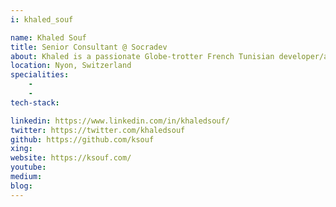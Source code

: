 ```yaml
---
i: khaled_souf

name: Khaled Souf
title: Senior Consultant @ Socradev
about: Khaled is a passionate Globe-trotter French Tunisian developer/architect/trainer/coach based in the most beautiful French city Annecy. He started working at Tunisia then Paris where he took part in the French and European software crafters community, then Montréal in Canada where he co-organized the Software Crafters Montréal meetup and co-founded the SOCRATES Canada unconference. He currently works in Switzerland and co-organizes the Software Crafts Romandie Meetup. He likes to speak about Domain Driven Design, crafting software, clean code, XP, Team typologies and DevOps practices.
location: Nyon, Switzerland
specialities:
    - 
    - 
tech-stack: 

linkedin: https://www.linkedin.com/in/khaledsouf/
twitter: https://twitter.com/khaledsouf
github: https://github.com/ksouf
xing: 
website: https://ksouf.com/
youtube: 
medium: 
blog: 
---
```

